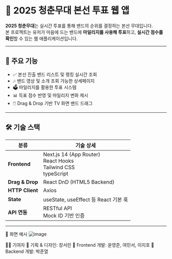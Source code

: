 # 🎤 2025 청춘무대 본선 투표 웹 앱

**2025 청춘무대**는 실시간 투표를 통해 밴드의 순위를 결정하는 본선 무대입니다.  
본 프로젝트는 유저가 마음에 드는 밴드에 **마일리지를 사용해 투표**하고, **실시간 점수를 확인**할 수 있는 웹 애플리케이션입니다.

---

## 🚀 주요 기능

- ✅ 본선 진출 밴드 리스트 및 랭킹 실시간 조회
- 🎶 밴드 영상 및 소개 조회 가능한 상세페이지
- 🗳️ 마일리지를 활용한 투표 시스템  
- 📊 득표 점수 반영 및 마일리지 변화 제시  
- 🖱️ Drag & Drop 기반 TV 화면 밴드 드래그  
---

## 🛠️ 기술 스택

| 분류       | 기술 상세 |
|------------|-----------|
| **Frontend** | Next.js 14 (App Router)<br>React Hooks<br>Tailwind CSS<br>typeScript|
| **Drag & Drop** | React DnD (HTML5 Backend) |
| **HTTP Client** | Axios |
| **State** | useState, useEffect 등 React 기본 훅 |
| **API 연동** | RESTful API<br>Mock ID 기반 인증 |

---


📸 화면 예시
![image](https://github.com/user-attachments/assets/f165b497-470c-4115-b111-2c7ba3d7b042)



👨‍💻 기여자
🎼 기획 & 디자인: 장서린
🎨 Frontend 개발: 윤영준, 여민서, 이지호
🎨 Backend 개발: 박준열



